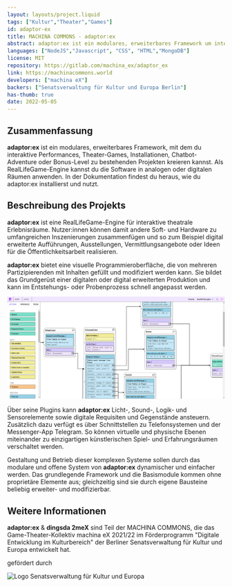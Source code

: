 ```yaml
---
layout: layouts/project.liquid
tags: ["Kultur","Theater","Games"]
id: adaptor-ex
title: MACHINA COMMONS - adaptor:ex
abstract: adaptor:ex ist ein modulares, erweiterbares Framework um interaktive Performances, Theater-Games und andere Projekte zu erstellen
languages: ["NodeJS","Javascript", "CSS", "HTML","MongoDB"]
license: MIT
repository: https://gitlab.com/machina_ex/adaptor_ex
link: https://machinacommons.world
developers: ["machina eX"]
backers: ["Senatsverwaltung für Kultur und Europa Berlin"]
has-thumb: true
date: 2022-05-05
---
```


## Zusammenfassung

**adaptor:ex** ist ein modulares, erweiterbares Framework, mit dem du interaktive Performances, Theater-Games, Installationen, Chatbot-Adventure oder Bonus-Level zu bestehenden Projekten kreieren kannst. Als RealLifeGame-Engine kannst du die Software in analogen oder digitalen Räumen anwenden. In der Dokumentation findest du heraus, wie du adaptor:ex installierst und nutzt.

## Beschreibung des Projekts

**adaptor:ex** ist eine RealLifeGame-Engine für interaktive theatrale Erlebnisräume. Nutzer:innen können damit andere Soft- und Hardware zu umfangreichen Inszenierungen zusammenfügen und so zum Beispiel digital erweiterte Aufführungen, Ausstellungen, Vermittlungsangebote oder Ideen für die Öffentlichkeitsarbeit realisieren.

**adaptor:ex** bietet eine visuelle Programmieroberfläche, die von mehreren Partizipierenden mit Inhalten gefüllt und modifiziert werden kann. Sie bildet das Grundgerüst einer digitalen oder digital erweiterten Produktion und kann im Entstehungs- oder Probenprozess schnell angepasst werden.

![Screenshot adaptor:ex](/src/assets/images/projects/adaptor-ex_screenshot.png)

Über seine Plugins kann **adaptor:ex** Licht-, Sound-, Logik- und Sensorelemente sowie digitale Requisiten und Gegenstände ansteuern. Zusätzlich dazu verfügt es über Schnittstellen zu Telefonsystemen und der Messenger-App Telegram. So können virtuelle und physische Ebenen miteinander zu einzigartigen künstlerischen Spiel- und Erfahrungsräumen verschaltet werden.

Gestaltung und Betrieb dieser komplexen Systeme sollen durch das modulare und offene System von **adaptor:ex** dynamischer und einfacher werden. Das grundlegende Framework und die Basismodule kommen ohne proprietäre Elemente aus; gleichzeitig sind sie durch eigene Bausteine beliebig erweiter- und modifizierbar.


## Weitere Informationen

**adaptor:ex** & **dingsda 2meX** sind Teil der MACHINA COMMONS, die das Game-Theater-Kollektiv machina eX 2021/22 im Förderprogramm "Digitale Entwicklung im Kulturbereich" der Berliner Senatsverwaltung für Kultur und Europa entwickelt hat.

gefördert durch

![Logo Senatsverwaltung für Kultur und Europa ](https://machina_ex.gitlab.io/machina-commons-website/img/Logo_Senat_Berlin.png)